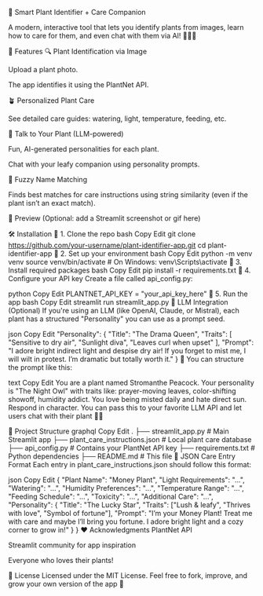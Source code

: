 🌿 Smart Plant Identifier + Care Companion



A modern, interactive tool that lets you identify plants from images, learn how to care for them, and even chat with them via AI! 🌱🧠✨

🌟 Features
🔍 Plant Identification via Image

Upload a plant photo.

The app identifies it using the PlantNet API.

🪴 Personalized Plant Care

See detailed care guides: watering, light, temperature, feeding, etc.

🤖 Talk to Your Plant (LLM-powered)

Fun, AI-generated personalities for each plant.

Chat with your leafy companion using personality prompts.

🔎 Fuzzy Name Matching

Finds best matches for care instructions using string similarity (even if the plant isn’t an exact match).

📸 Preview
(Optional: add a Streamlit screenshot or gif here)

🛠️ Installation
🔹 1. Clone the repo
bash
Copy
Edit
git clone https://github.com/your-username/plant-identifier-app.git
cd plant-identifier-app
🔹 2. Set up your environment
bash
Copy
Edit
python -m venv venv
source venv/bin/activate  # On Windows: venv\Scripts\activate
🔹 3. Install required packages
bash
Copy
Edit
pip install -r requirements.txt
🔹 4. Configure your API key
Create a file called api_config.py:

python
Copy
Edit
PLANTNET_API_KEY = "your_api_key_here"
🔹 5. Run the app
bash
Copy
Edit
streamlit run streamlit_app.py
🧠 LLM Integration (Optional)
If you're using an LLM (like OpenAI, Claude, or Mistral), each plant has a structured "Personality" you can use as a prompt seed.

json
Copy
Edit
"Personality": {
  "Title": "The Drama Queen",
  "Traits": [
    "Sensitive to dry air",
    "Sunlight diva",
    "Leaves curl when upset"
  ],
  "Prompt": "I adore bright indirect light and despise dry air! If you forget to mist me, I will wilt in protest. I’m dramatic but totally worth it."
}
💬 You can structure the prompt like this:

text
Copy
Edit
You are a plant named Stromanthe Peacock. Your personality is "The Night Owl" with traits like: prayer-moving leaves, color-shifting showoff, humidity addict. You love being misted daily and hate direct sun. Respond in character.
You can pass this to your favorite LLM API and let users chat with their plant 🌱💬

📁 Project Structure
graphql
Copy
Edit
.
├── streamlit_app.py               # Main Streamlit app
├── plant_care_instructions.json  # Local plant care database
├── api_config.py                 # Contains your PlantNet API key
├── requirements.txt              # Python dependencies
├── README.md                     # This file
🔧 JSON Care Entry Format
Each entry in plant_care_instructions.json should follow this format:

json
Copy
Edit
{
  "Plant Name": "Money Plant",
  "Light Requirements": "...",
  "Watering": "...",
  "Humidity Preferences": "...",
  "Temperature Range": "...",
  "Feeding Schedule": "...",
  "Toxicity": "...",
  "Additional Care": "...",
  "Personality": {
    "Title": "The Lucky Star",
    "Traits": ["Lush & leafy", "Thrives with love", "Symbol of fortune"],
    "Prompt": "I’m your Money Plant! Treat me with care and maybe I’ll bring you fortune. I adore bright light and a cozy corner to grow in!"
  }
}
❤️ Acknowledgments
PlantNet API

Streamlit community for app inspiration

Everyone who loves their plants!

📖 License
Licensed under the MIT License.
Feel free to fork, improve, and grow your own version of the app 🌱

